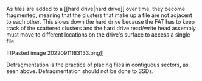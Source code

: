 As files are added to a [[hard drive|hard drive]] over time, they become fragmented, meaning that the clusters that make up a file are not adjacent to each other. This slows down the hard drive because the FAT has to keep track of the scattered clusters and the hard drive read/write head assembly must move to different locations on the drive's surface to access a single file.

![[Pasted image 20220911183133.png]]

Defragmentation is the practice of placing files in contiguous sectors, as seen above. Defragmentation should not be done to SSDs.